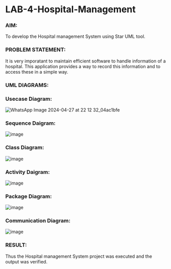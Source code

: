 # LAB-4-Hospital-Management
### AIM:
To develop the Hospital management System using Star UML tool.
### PROBLEM STATEMENT:
It is very imporatant to maintain efficient software to handle information of a hospital.
This application provides a way to record this information and to access these in a simple way.

### UML DIAGRAMS:
### Usecase Diagram:
![WhatsApp Image 2024-04-27 at 22 12 32_04ac1bfe](https://github.com/Jeecikasrina23013947/LAB-4-Hospital-Management/assets/148515300/5ad37756-6207-4827-8a50-9fb9ba09327d)


### Sequence Daigram:
![image](https://github.com/Niroshassithanathan/LAB-4-Hospital-Management/assets/121418437/6a0f850f-300a-4f8d-ab33-271e77610ba9)

### Class Diagram:
![image](https://github.com/Niroshassithanathan/LAB-4-Hospital-Management/assets/121418437/97378d36-5fa8-47e9-b39b-c4a3fa7a52d4)

### Activity Daigram:
![image](https://github.com/Niroshassithanathan/LAB-4-Hospital-Management/assets/121418437/18e15bfc-6574-4e46-9a41-c8267fc27ede)

### Package Diagram:
![image](https://github.com/Niroshassithanathan/LAB-4-Hospital-Management/assets/121418437/739e894c-79b1-4050-bb02-3bc233030dc2)

### Communication Diagram:
![image](https://github.com/Niroshassithanathan/LAB-4-Hospital-Management/assets/121418437/720f97a2-1c69-48a5-9d69-b04c93ab9088)

### RESULT:
Thus the Hospital management System project was executed and the output was verified.
